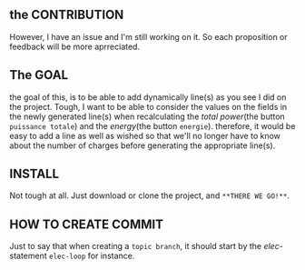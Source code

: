 ## the CONTRIBUTION

However, I have an issue and I'm still working on it. So each proposition or feedback will be more aprreciated.

## The GOAL

the goal of this, is to be able to add dynamically line(s) as you see I did on the project. Tough, I want to be able
 to consider the values on the fields in the newly generated line(s) when recalculating the _total power_(the button 
 `puissance totale`) and the _energy_(the button `energie`). therefore, it would be easy to add a line as well as wished
  so that we'll no longer have to know about the number of charges before generating the appropriate line(s).
 
 ## INSTALL
 Not tough at all. Just download or clone the project, and `**THERE WE GO!**`. 
 
 ## HOW TO CREATE COMMIT
 
 Just to say that when creating a `topic branch`, it should start by the _elec-_ statement `elec-loop` for instance.